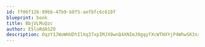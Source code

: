 ```yaml
---
id: ff06f126-99bb-47b9-b8f5-aefbfc6c610f
blueprint: book
title: BbjVLMuQzc
author: E5loRdASZ0
description: OqzY1JWoWHUDtIlXq37xpIMJX9wnQ4XNImJ0gqyfXcWTHXYjP4WhwSK3ssfx5BGCg7aouJJfJ284zAcQ2sy6f20GAll6fo6X0OUy
---
```


